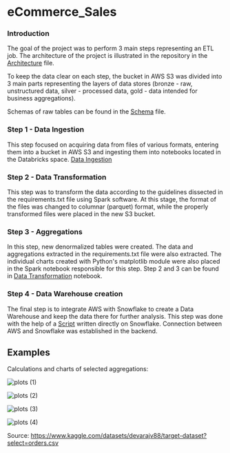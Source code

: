 # eCommerce_Sales

### Introduction

The goal of the project was to perform 3 main steps representing an ETL job. 
The architecture of the project is illustrated in the repository in the [Architecture](architecture.jpg) file.

To keep the data clear on each step, the bucket in AWS S3 was divided into 3 main parts representing the layers of data stores (bronze - raw, unstructured data, silver - processed data, gold - data intended for business aggregations).

Schemas of raw tables can be found in the [Schema](schemas.jpg) file.

### Step 1 - Data Ingestion

This step focused on acquiring data from files of various formats, entering them into a bucket in AWS S3 and ingesting them into notebooks located in the Databricks space.
[Data Ingestion](Ingesting_Data.ipynb)

### Step 2 - Data Transformation

This step was to transform the data according to the guidelines dissected in the requirements.txt file using Spark software. At this stage, the format of the files was changed to columnar (parquet) format, while the properly transformed files were placed in the new S3 bucket.

### Step 3 - Aggregations

In this step, new denormalized tables were created. The data and aggregations extracted in the requirements.txt file were also extracted. The individual charts created with Python's matplotlib module were also placed in the Spark notebook responsible for this step.
Step 2 and 3 can be found in [Data Transformation](Data_Transformations.ipynb) notebook.

### Step 4 - Data Warehouse creation

The final step is to integrate AWS with Snowflake to create a Data Warehouse and keep the data there for further analysis. This step was done with the help of a [Script](load_into_snowflake.sql) written directly on Snowflake. Connection between AWS and Snowflake was established in the backend.


## Examples

Calculations and charts of selected aggregations:

![plots (1)](https://github.com/user-attachments/assets/5c69a438-ad65-4fc8-b613-f95c828ff459)

![plots (2)](https://github.com/user-attachments/assets/e4d42dc3-8395-47d0-a121-e19560fd5d43)

![plots (3)](https://github.com/user-attachments/assets/c101a8b3-54ff-4430-ba75-decf3a911321)

![plots (4)](https://github.com/user-attachments/assets/2e38cc6e-22e6-4bb2-919a-19362c19f36f)



Source: https://www.kaggle.com/datasets/devarajv88/target-dataset?select=orders.csv
